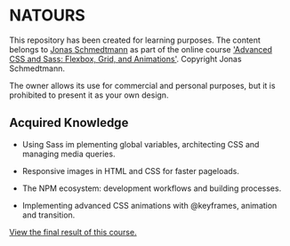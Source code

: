 # NATOURS

This repository has been created for learning purposes. The content belongs to [Jonas Schmedtmann](https://github.com/jonasschmedtmann) as part of the online course ['Advanced CSS and Sass: Flexbox, Grid, and Animations'](https://www.udemy.com/course/advanced-css-and-sass/?couponCode=ST19MT61724). Copyright Jonas Schmedtmann.

The owner allows its use for commercial and personal purposes, but it is prohibited to present it as your own design.

## Acquired Knowledge

- Using Sass im plementing global variables, architecting CSS and managing media queries.

- Responsive images in HTML and CSS for faster pageloads.

- The NPM ecosystem: development workflows and building processes.

- Implementing advanced CSS animations with @keyframes, animation and transition.

[View the final result of this course.](https://natours-sass-course.vercel.app)
